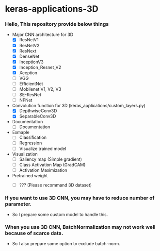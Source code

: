 # keras-applications-3D

### Hello, This repository provide below things 
- Major CNN architecture for 3D
  - [x] ResNetV1
  - [x] ResNetV2
  - [x] ResNext
  - [x] DenseNet
  - [x] InceptionV3
  - [x] Inception_Resnet_V2
  - [x] Xception
  - [ ] VGG
  - [ ] EfficientNet
  - [ ] Mobilenet V1, V2, V3
  - [ ] SE-ResNet
  - [ ] NFNet
- Convolution function for 3D (keras_applications/custom_layers.py)
  - [x] DepthwiseConv3D
  - [x] SeparableConv3D
- Documentation
  - [ ] Documentation
- Exmaple
  - [ ] Classification
  - [ ] Regression
  - [ ] Visualize trained model
- Visualization
  - [ ] Saliency map (Simple gradient)
  - [ ] Class Activation Map (GradCAM)
  - [ ] Activation Maximization
- Pretrained weight
  - [ ] ??? (Please recommand 3D dataset)


### If you want to use 3D CNN, you may have to reduce number of parameter.
- So I prepare some custom model to handle this.  
  
### When you use 3D CNN, BatchNormalization may not work well because of scarce data.
- So I also prepare some option to exclude batch-norm.
